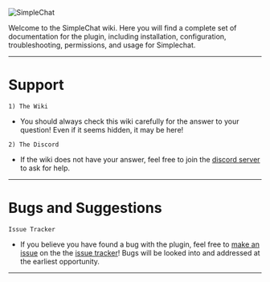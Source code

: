 ![SimpleChat](https://imgur.com/S8je1rq)

Welcome to the SimpleChat wiki. Here you will find a complete set of documentation for the plugin, including installation, configuration, troubleshooting, permissions, and usage for Simplechat.
___

# Support

`1) The Wiki` 
-  You should always check this wiki carefully for the answer to your question! Even if it seems hidden, it may be here!

`2) The Discord` 

- If the wiki does not have your answer, feel free to join the [discord server](https://discord.gg/S8s75Yf) to ask for help.

___
# Bugs and Suggestions

`Issue Tracker`

- If you believe you have found a bug with the plugin, feel free to [make an issue](https://github.com/Draycia/Chat/issues/new) on the the [issue tracker](https://github.com/Draycia/Chat/issues)! Bugs will be looked into and addressed at the earliest opportunity.
____